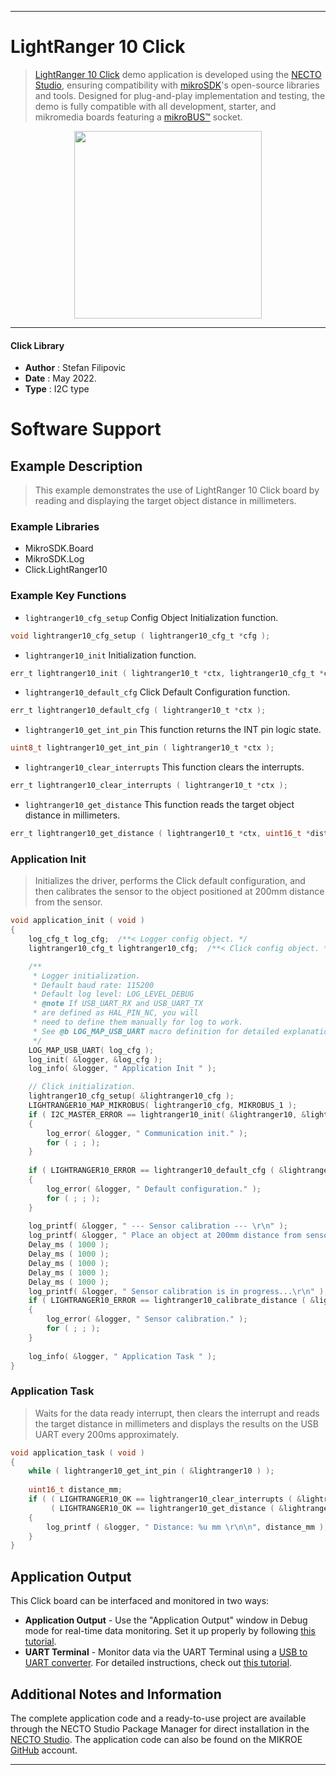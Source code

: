 
---
# LightRanger 10 Click

> [LightRanger 10 Click](https://www.mikroe.com/?pid_product=MIKROE-5206) demo application is developed using
the [NECTO Studio](https://www.mikroe.com/necto), ensuring compatibility with [mikroSDK](https://www.mikroe.com/mikrosdk)'s
open-source libraries and tools. Designed for plug-and-play implementation and testing, the demo is fully compatible with
all development, starter, and mikromedia boards featuring a [mikroBUS&trade;](https://www.mikroe.com/mikrobus) socket.

<p align="center">
  <img src="https://www.mikroe.com/?pid_product=MIKROE-5206&image=1" height=300px>
</p>

---

#### Click Library

- **Author**        : Stefan Filipovic
- **Date**          : May 2022.
- **Type**          : I2C type

# Software Support

## Example Description

> This example demonstrates the use of LightRanger 10 Click board by reading and displaying the target object distance in millimeters.

### Example Libraries

- MikroSDK.Board
- MikroSDK.Log
- Click.LightRanger10

### Example Key Functions

- `lightranger10_cfg_setup` Config Object Initialization function.
```c
void lightranger10_cfg_setup ( lightranger10_cfg_t *cfg );
```

- `lightranger10_init` Initialization function.
```c
err_t lightranger10_init ( lightranger10_t *ctx, lightranger10_cfg_t *cfg );
```

- `lightranger10_default_cfg` Click Default Configuration function.
```c
err_t lightranger10_default_cfg ( lightranger10_t *ctx );
```

- `lightranger10_get_int_pin` This function returns the INT pin logic state.
```c
uint8_t lightranger10_get_int_pin ( lightranger10_t *ctx );
```

- `lightranger10_clear_interrupts` This function clears the interrupts.
```c
err_t lightranger10_clear_interrupts ( lightranger10_t *ctx );
```

- `lightranger10_get_distance` This function reads the target object distance in millimeters.
```c
err_t lightranger10_get_distance ( lightranger10_t *ctx, uint16_t *distance_mm );
```

### Application Init

> Initializes the driver, performs the Click default configuration, and then calibrates the sensor to the object positioned at 200mm distance from the sensor.

```c
void application_init ( void )
{
    log_cfg_t log_cfg;  /**< Logger config object. */
    lightranger10_cfg_t lightranger10_cfg;  /**< Click config object. */

    /** 
     * Logger initialization.
     * Default baud rate: 115200
     * Default log level: LOG_LEVEL_DEBUG
     * @note If USB_UART_RX and USB_UART_TX 
     * are defined as HAL_PIN_NC, you will 
     * need to define them manually for log to work. 
     * See @b LOG_MAP_USB_UART macro definition for detailed explanation.
     */
    LOG_MAP_USB_UART( log_cfg );
    log_init( &logger, &log_cfg );
    log_info( &logger, " Application Init " );

    // Click initialization.
    lightranger10_cfg_setup( &lightranger10_cfg );
    LIGHTRANGER10_MAP_MIKROBUS( lightranger10_cfg, MIKROBUS_1 );
    if ( I2C_MASTER_ERROR == lightranger10_init( &lightranger10, &lightranger10_cfg ) ) 
    {
        log_error( &logger, " Communication init." );
        for ( ; ; );
    }
    
    if ( LIGHTRANGER10_ERROR == lightranger10_default_cfg ( &lightranger10 ) )
    {
        log_error( &logger, " Default configuration." );
        for ( ; ; );
    }
    
    log_printf( &logger, " --- Sensor calibration --- \r\n" );
    log_printf( &logger, " Place an object at 200mm distance from sensor in the next 5 seconds.\r\n" );
    Delay_ms ( 1000 );
    Delay_ms ( 1000 );
    Delay_ms ( 1000 );
    Delay_ms ( 1000 );
    Delay_ms ( 1000 );
    log_printf( &logger, " Sensor calibration is in progress...\r\n" );
    if ( LIGHTRANGER10_ERROR == lightranger10_calibrate_distance ( &lightranger10, 200 ) )
    {
        log_error( &logger, " Sensor calibration." );
        for ( ; ; );
    }
    
    log_info( &logger, " Application Task " );
}
```

### Application Task

> Waits for the data ready interrupt, then clears the interrupt and reads the target distance in millimeters and displays the results on the USB UART every 200ms approximately.

```c
void application_task ( void )
{
    while ( lightranger10_get_int_pin ( &lightranger10 ) );
    
    uint16_t distance_mm;
    if ( ( LIGHTRANGER10_OK == lightranger10_clear_interrupts ( &lightranger10 ) ) && 
         ( LIGHTRANGER10_OK == lightranger10_get_distance ( &lightranger10, &distance_mm ) ) )
    {
        log_printf ( &logger, " Distance: %u mm \r\n\n", distance_mm );
    }
}
```

## Application Output

This Click board can be interfaced and monitored in two ways:
- **Application Output** - Use the "Application Output" window in Debug mode for real-time data monitoring.
Set it up properly by following [this tutorial](https://www.youtube.com/watch?v=ta5yyk1Woy4).
- **UART Terminal** - Monitor data via the UART Terminal using
a [USB to UART converter](https://www.mikroe.com/click/interface/usb?interface*=uart,uart). For detailed instructions,
check out [this tutorial](https://help.mikroe.com/necto/v2/Getting%20Started/Tools/UARTTerminalTool).

## Additional Notes and Information

The complete application code and a ready-to-use project are available through the NECTO Studio Package Manager for 
direct installation in the [NECTO Studio](https://www.mikroe.com/necto). The application code can also be found on
the MIKROE [GitHub](https://github.com/MikroElektronika/mikrosdk_click_v2) account.

---
